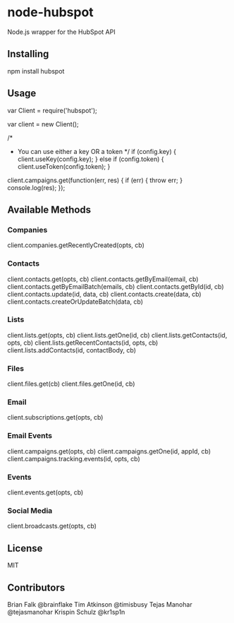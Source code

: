 # node-hubspot

Node.js wrapper for the HubSpot API

## Installing

npm install hubspot

## Usage

  var Client = require('hubspot');

  var client = new Client();

  /*
   * You can use either a key OR a token
   */
  if (config.key) {
    client.useKey(config.key);
  } else if (config.token) {
    client.useToken(config.token);
  }

  client.campaigns.get(function(err, res) {
    if (err) { throw err; }
    console.log(res);
  });

## Available Methods

### Companies

  client.companies.getRecentlyCreated(opts, cb)

### Contacts

  client.contacts.get(opts, cb)
  client.contacts.getByEmail(email, cb)
  client.contacts.getByEmailBatch(emails, cb)
  client.contacts.getById(id, cb)
  client.contacts.update(id, data, cb)
  client.contacts.create(data, cb)
  client.contacts.createOrUpdateBatch(data, cb)

### Lists

  client.lists.get(opts, cb)
  client.lists.getOne(id, cb)
  client.lists.getContacts(id, opts, cb)
  client.lists.getRecentContacts(id, opts, cb)
  client.lists.addContacts(id, contactBody, cb)

### Files

  client.files.get(cb)
  client.files.getOne(id, cb)

### Email

  client.subscriptions.get(opts, cb)

### Email Events

  client.campaigns.get(opts, cb)
  client.campaigns.getOne(id, appId, cb)
  client.campaigns.tracking.events(id, opts, cb)

### Events

  client.events.get(opts, cb)

### Social Media

  client.broadcasts.get(opts, cb)

## License

MIT

## Contributors

Brian Falk @brainflake
Tim Atkinson @timisbusy
Tejas Manohar @tejasmanohar
Krispin Schulz @kr1sp1n
